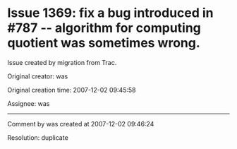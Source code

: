 # Issue 1369: fix a bug introduced in #787 -- algorithm for computing quotient was sometimes wrong.

Issue created by migration from Trac.

Original creator: was

Original creation time: 2007-12-02 09:45:58

Assignee: was




---

Comment by was created at 2007-12-02 09:46:24

Resolution: duplicate
